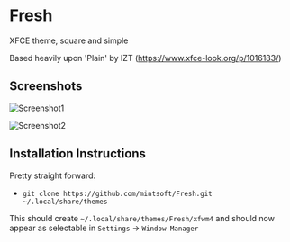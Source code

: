 # Fresh
XFCE theme, square and simple

Based heavily upon 'Plain' by IZT (https://www.xfce-look.org/p/1016183/)

## Screenshots ##

![Screenshot1](/../screenies/firefox.png?raw=true "Firefox")

![Screenshot2](/../screenies/mousepad.png?raw=true "Mousepad")

## Installation Instructions ##

Pretty straight forward:
* `git clone https://github.com/mintsoft/Fresh.git ~/.local/share/themes`

This should create `~/.local/share/themes/Fresh/xfwm4` and should now appear as selectable in `Settings` -> `Window Manager`
